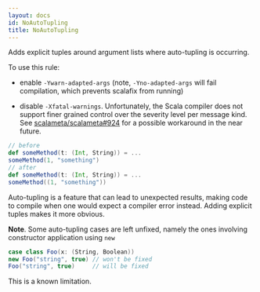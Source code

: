 ```yaml
---
layout: docs
id: NoAutoTupling
title: NoAutoTupling
---
```


Adds explicit tuples around argument lists where auto-tupling is occurring.

To use this rule:

- enable `-Ywarn-adapted-args` (note, `-Yno-adapted-args` will fail compilation,
  which prevents scalafix from running)

- disable `-Xfatal-warnings`. Unfortunately, the Scala compiler does not support
  finer grained control over the severity level per message kind. See
  [scalameta/scalameta#924](https://github.com/scalameta/scalameta/issues/924)
  for a possible workaround in the near future.

```scala
// before
def someMethod(t: (Int, String)) = ...
someMethod(1, "something")
// after
def someMethod(t: (Int, String)) = ...
someMethod((1, "something"))
```

Auto-tupling is a feature that can lead to unexpected results, making code to
compile when one would expect a compiler error instead. Adding explicit tuples
makes it more obvious.

**Note**. Some auto-tupling cases are left unfixed, namely the ones involving
constructor application using `new`

```scala
case class Foo(x: (String, Boolean))
new Foo("string", true) // won't be fixed
Foo("string", true)     // will be fixed
```

This is a known limitation.
